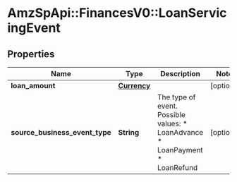 # AmzSpApi::FinancesV0::LoanServicingEvent

## Properties
Name | Type | Description | Notes
------------ | ------------- | ------------- | -------------
**loan_amount** | [**Currency**](Currency.md) |  | [optional] 
**source_business_event_type** | **String** | The type of event.  Possible values:  * LoanAdvance  * LoanPayment  * LoanRefund | [optional] 


